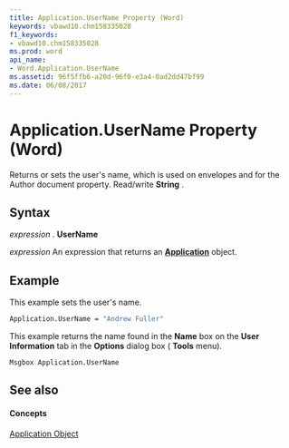 ```yaml
---
title: Application.UserName Property (Word)
keywords: vbawd10.chm158335028
f1_keywords:
- vbawd10.chm158335028
ms.prod: word
api_name:
- Word.Application.UserName
ms.assetid: 96f5ffb6-a20d-96f0-e3a4-0ad2dd47bf99
ms.date: 06/08/2017
---
```



# Application.UserName Property (Word)

Returns or sets the user's name, which is used on envelopes and for the Author document property. Read/write **String** .


## Syntax

 _expression_ . **UserName**

 _expression_ An expression that returns an **[Application](application-object-word.md)** object.


## Example

This example sets the user's name.


```vb
Application.UserName = "Andrew Fuller"
```

This example returns the name found in the **Name** box on the **User Information** tab in the **Options** dialog box ( **Tools** menu).




```
Msgbox Application.UserName
```


## See also


#### Concepts


[Application Object](application-object-word.md)

